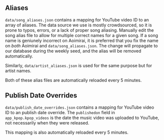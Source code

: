 ## Aliases
`data/song_aliases.json` contains a mapping for YouTube video ID to an array of aliases. The data source we use is mostly crowdsourced, so it is prone to typos, errors, or a lack of proper song aliasing. Manually edit the song alias file to allow for multiple correct names for a given song. If a song name is geniunely incorrect on Aoimirai, it is preferred that you fix the name on *both* Aoimirai and `data/song_aliases.json`. The change will propagate to our database during the weekly seed, and the alias will be removed automatically. 

Similarly, `data/artist_aliases.json` is used for the same purpose but for artist names. 

Both of these alias files are automatically reloaded every 5 minutes.

## Publish Date Overrides
`data/publish_date_overrides.json` contains a mapping for YouTube video ID to an publish date override. The `publishedon` field in `app_kpop.kpop_videos` is the date the music video was uploaded to YouTube, not necessarily when they were released.

This mapping is also automatically reloaded every 5 minutes.
